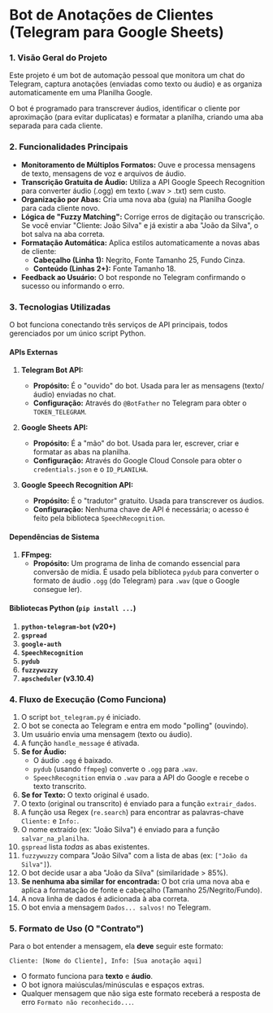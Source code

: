 # Bot de Anotações de Clientes (Telegram para Google Sheets)

### 1. Visão Geral do Projeto

Este projeto é um bot de automação pessoal que monitora um chat do Telegram, captura anotações (enviadas como texto ou áudio) e as organiza automaticamente em uma Planilha Google.

O bot é programado para transcrever áudios, identificar o cliente por aproximação (para evitar duplicatas) e formatar a planilha, criando uma aba separada para cada cliente.

### 2. Funcionalidades Principais

* **Monitoramento de Múltiplos Formatos:** Ouve e processa mensagens de texto, mensagens de voz e arquivos de áudio.
* **Transcrição Gratuita de Áudio:** Utiliza a API Google Speech Recognition para converter áudio (.ogg) em texto (.wav > .txt) sem custo.
* **Organização por Abas:** Cria uma nova aba (guia) na Planilha Google para cada cliente novo.
* **Lógica de "Fuzzy Matching":** Corrige erros de digitação ou transcrição. Se você enviar "Cliente: João Silva" e já existir a aba "João da Silva", o bot salva na aba correta.
* **Formatação Automática:** Aplica estilos automaticamente a novas abas de cliente:
    * **Cabeçalho (Linha 1):** Negrito, Fonte Tamanho 25, Fundo Cinza.
    * **Conteúdo (Linhas 2+):** Fonte Tamanho 18.
* **Feedback ao Usuário:** O bot responde no Telegram confirmando o sucesso ou informando o erro.

### 3. Tecnologias Utilizadas

O bot funciona conectando três serviços de API principais, todos gerenciados por um único script Python.

#### APIs Externas

1.  **Telegram Bot API:**
    * **Propósito:** É o "ouvido" do bot. Usada para ler as mensagens (texto/áudio) enviadas no chat.
    * **Configuração:** Através do `@BotFather` no Telegram para obter o `TOKEN_TELEGRAM`.

2.  **Google Sheets API:**
    * **Propósito:** É a "mão" do bot. Usada para ler, escrever, criar e formatar as abas na planilha.
    * **Configuração:** Através do Google Cloud Console para obter o `credentials.json` e o `ID_PLANILHA`.

3.  **Google Speech Recognition API:**
    * **Propósito:** É o "tradutor" gratuito. Usada para transcrever os áudios.
    * **Configuração:** Nenhuma chave de API é necessária; o acesso é feito pela biblioteca `SpeechRecognition`.

#### Dependências de Sistema

1.  **FFmpeg:**
    * **Propósito:** Um programa de linha de comando essencial para conversão de mídia. É usado pela biblioteca `pydub` para converter o formato de áudio `.ogg` (do Telegram) para `.wav` (que o Google consegue ler).

#### Bibliotecas Python (`pip install ...`)

1.  **`python-telegram-bot` (v20+)**
2.  **`gspread`**
3.  **`google-auth`**
4.  **`SpeechRecognition`**
5.  **`pydub`**
6.  **`fuzzywuzzy`**
7.  **`apscheduler` (v3.10.4)**

### 4. Fluxo de Execução (Como Funciona)

1.  O script `bot_telegram.py` é iniciado.
2.  O bot se conecta ao Telegram e entra em modo "polling" (ouvindo).
3.  Um usuário envia uma mensagem (texto ou áudio).
4.  A função `handle_message` é ativada.
5.  **Se for Áudio:**
    * O áudio `.ogg` é baixado.
    * `pydub` (usando `ffmpeg`) converte o `.ogg` para `.wav`.
    * `SpeechRecognition` envia o `.wav` para a API do Google e recebe o texto transcrito.
6.  **Se for Texto:** O texto original é usado.
7.  O texto (original ou transcrito) é enviado para a função `extrair_dados`.
8.  A função usa Regex (`re.search`) para encontrar as palavras-chave `Cliente:` e `Info:`.
9.  O nome extraído (ex: "João Silva") é enviado para a função `salvar_na_planilha`.
10. `gspread` lista *todas* as abas existentes.
11. `fuzzywuzzy` compara "João Silva" com a lista de abas (ex: `["João da Silva"]`).
12. O bot decide usar a aba "João da Silva" (similaridade > 85%).
13. **Se nenhuma aba similar for encontrada:** O bot cria uma nova aba e aplica a formatação de fonte e cabeçalho (Tamanho 25/Negrito/Fundo).
14. A nova linha de dados é adicionada à aba correta.
15. O bot envia a mensagem `Dados... salvos!` no Telegram.

### 5. Formato de Uso (O "Contrato")

Para o bot entender a mensagem, ela **deve** seguir este formato:

`Cliente: [Nome do Cliente], Info: [Sua anotação aqui]`

* O formato funciona para **texto** e **áudio**.
* O bot ignora maiúsculas/minúsculas e espaços extras.
* Qualquer mensagem que não siga este formato receberá a resposta de erro `Formato não reconhecido...`.